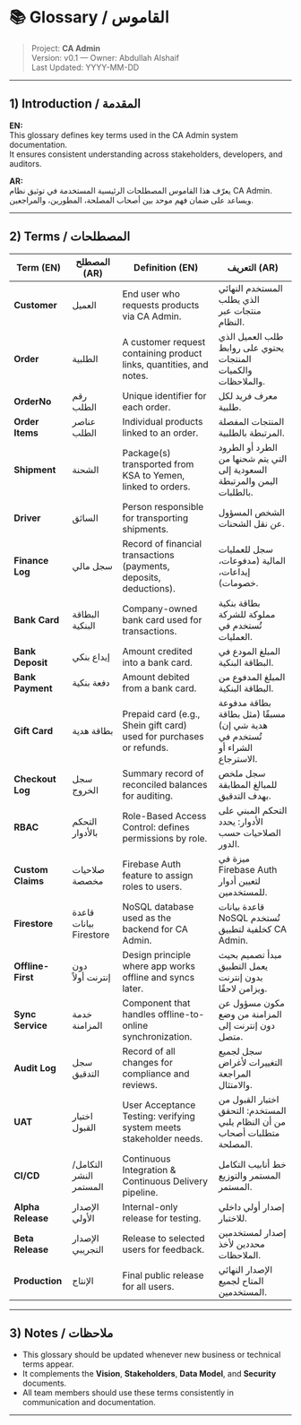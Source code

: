 # 📚 Glossary / القاموس

> Project: **CA Admin**  
> Version: v0.1 — Owner: Abdullah Alshaif  
> Last Updated: YYYY-MM-DD

---

## 1) Introduction / المقدمة
**EN:**  
This glossary defines key terms used in the CA Admin system documentation.  
It ensures consistent understanding across stakeholders, developers, and auditors.  

**AR:**  
يعرّف هذا القاموس المصطلحات الرئيسية المستخدمة في توثيق نظام CA Admin.  
ويساعد على ضمان فهم موحد بين أصحاب المصلحة، المطورين، والمراجعين.

---

## 2) Terms / المصطلحات

| Term (EN)          | المصطلح (AR)       | Definition (EN) | التعريف (AR) |
|---------------------|-------------------|-----------------|---------------|
| **Customer**        | العميل            | End user who requests products via CA Admin. | المستخدم النهائي الذي يطلب منتجات عبر النظام. |
| **Order**           | الطلبية           | A customer request containing product links, quantities, and notes. | طلب العميل الذي يحتوي على روابط المنتجات والكميات والملاحظات. |
| **OrderNo**         | رقم الطلب         | Unique identifier for each order. | معرف فريد لكل طلبية. |
| **Order Items**     | عناصر الطلب       | Individual products linked to an order. | المنتجات المفصلة المرتبطة بالطلبية. |
| **Shipment**        | الشحنة            | Package(s) transported from KSA to Yemen, linked to orders. | الطرد أو الطرود التي يتم شحنها من السعودية إلى اليمن والمرتبطة بالطلبات. |
| **Driver**          | السائق            | Person responsible for transporting shipments. | الشخص المسؤول عن نقل الشحنات. |
| **Finance Log**     | سجل مالي           | Record of financial transactions (payments, deposits, deductions). | سجل للعمليات المالية (مدفوعات، إيداعات، خصومات). |
| **Bank Card**       | البطاقة البنكية    | Company-owned bank card used for transactions. | بطاقة بنكية مملوكة للشركة تُستخدم في العمليات. |
| **Bank Deposit**    | إيداع بنكي         | Amount credited into a bank card. | المبلغ المودع في البطاقة البنكية. |
| **Bank Payment**    | دفعة بنكية         | Amount debited from a bank card. | المبلغ المدفوع من البطاقة البنكية. |
| **Gift Card**       | بطاقة هدية         | Prepaid card (e.g., Shein gift card) used for purchases or refunds. | بطاقة مدفوعة مسبقًا (مثل بطاقة هدية شي إن) تُستخدم في الشراء أو الاسترجاع. |
| **Checkout Log**    | سجل الخروج         | Summary record of reconciled balances for auditing. | سجل ملخص للمبالغ المطابقة بهدف التدقيق. |
| **RBAC**            | التحكم بالأدوار    | Role-Based Access Control: defines permissions by role. | التحكم المبني على الأدوار: يحدد الصلاحيات حسب الدور. |
| **Custom Claims**   | صلاحيات مخصصة      | Firebase Auth feature to assign roles to users. | ميزة في Firebase Auth لتعيين أدوار للمستخدمين. |
| **Firestore**       | قاعدة بيانات Firestore | NoSQL database used as the backend for CA Admin. | قاعدة بيانات NoSQL تُستخدم كخلفية لتطبيق CA Admin. |
| **Offline-First**   | دون إنترنت أولاً    | Design principle where app works offline and syncs later. | مبدأ تصميم بحيث يعمل التطبيق بدون إنترنت ويزامن لاحقًا. |
| **Sync Service**    | خدمة المزامنة      | Component that handles offline-to-online synchronization. | مكون مسؤول عن المزامنة من وضع دون إنترنت إلى متصل. |
| **Audit Log**       | سجل التدقيق        | Record of all changes for compliance and reviews. | سجل لجميع التغييرات لأغراض المراجعة والامتثال. |
| **UAT**             | اختبار القبول       | User Acceptance Testing: verifying system meets stakeholder needs. | اختبار القبول من المستخدم: التحقق من أن النظام يلبي متطلبات أصحاب المصلحة. |
| **CI/CD**           | التكامل/النشر المستمر | Continuous Integration & Continuous Delivery pipeline. | خط أنابيب التكامل المستمر والتوزيع المستمر. |
| **Alpha Release**   | الإصدار الأولي     | Internal-only release for testing. | إصدار أولي داخلي للاختبار. |
| **Beta Release**    | الإصدار التجريبي   | Release to selected users for feedback. | إصدار لمستخدمين محددين لأخذ الملاحظات. |
| **Production**      | الإنتاج            | Final public release for all users. | الإصدار النهائي المتاح لجميع المستخدمين. |

---

## 3) Notes / ملاحظات
- This glossary should be updated whenever new business or technical terms appear.  
- It complements the **Vision**, **Stakeholders**, **Data Model**, and **Security** documents.  
- All team members should use these terms consistently in communication and documentation.  

---
